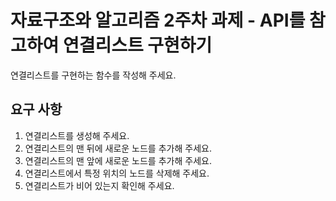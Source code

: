 # 자료구조와 알고리즘 2주차 과제 - API를 참고하여 연결리스트 구현하기

연결리스트를 구현하는 함수를 작성해 주세요.

## 요구 사항

1. 연결리스트를 생성해 주세요.
2. 연결리스트의 맨 뒤에 새로운 노드를 추가해 주세요.
3. 연결리스트의 맨 앞에 새로운 노드를 추가해 주세요.
4. 연결리스트에서 특정 위치의 노드를 삭제해 주세요.
5. 연결리스트가 비어 있는지 확인해 주세요.